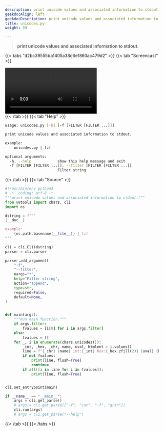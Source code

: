 ```yaml
---
description: print unicode values and associated information to stdout.
geekdocAlign: left
geekdocDescription: print unicode values and associated information to stdout.
title: unicodes.py
weight: 99

---
```


> **print unicode values and associated information to stdout.**

{{< tabs "d2bc39555ba1405a38c6e1860ac479d2" >}}
{{< tab "Screencast" >}}
<div class="video-container">
<video controls autoplay="true" loop="true">
<source src="/cli/unicodes.py.webm" type="video/webm">
</video>
</div>
{{< /tab >}}
{{< tab "Help" >}}

```bash
usage: unicodes.py [-h] [-f [FILTER [FILTER ...]]]

print unicode values and associated information to stdout.

example:
    unicodes.py | fzf

optional arguments:
  -h, --help            show this help message and exit
  -f [FILTER [FILTER ...]], --filter [FILTER [FILTER ...]]
                        Filter string
```

{{< /tab >}}
{{< tab "Source" >}}

```python
#!/usr/bin/env python3
# -*- coding: utf-8 -*-
"""print unicode values and associated information to stdout."""
from v0tools import chars, cli
import os

dstring = f"""
{__doc__}

example:
    {os.path.basename(__file__)} | fzf
"""

cli = cli.Cli(dstring)
parser = cli.parser

parser.add_argument(
    "-f",
    "--filter",
    nargs="*",
    help="Filter string",
    action="append",
    type=str,
    required=False,
    default=None,
)


def main(args):
    """Run main function."""
    if args.filter:
        fvalues = [i[0] for i in args.filter]
    else:
        fvalues = []
    for _, i in enumerate(chars.unicodes()):
        _int, _hex, _chr, name, uval, htmlent = i.values()
        line = f"{_chr} {name} int:{_int} hex:{_hex.zfill(2)} {uval} {htmlent}"
        if not fvalues:
            print(line, flush=True)
            continue
        if all([i in line for i in fvalues]):
            print(line, flush=True)


cli.set_entrypoint(main)

if __name__ == "__main__":
    args = cli.get_parse()
    # args = cli.get_parse(["-f", "cat", "-f", "grin"])
    cli.run(args)
    # args = cli.get_parse("--help")

```

{{< /tab >}}
{{< /tabs >}}

